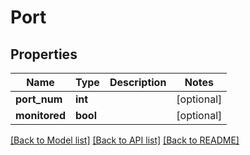 # Port

## Properties
Name | Type | Description | Notes
------------ | ------------- | ------------- | -------------
**port_num** | **int** |  | [optional] 
**monitored** | **bool** |  | [optional] 

[[Back to Model list]](../README.md#documentation-for-models) [[Back to API list]](../README.md#documentation-for-api-endpoints) [[Back to README]](../README.md)


